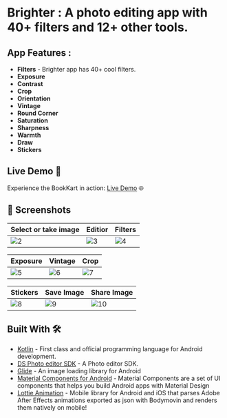 # Brighter : A photo editing app with 40+ filters and 12+ other tools.

## App Features :
- **Filters** - Brighter app has 40+ cool filters.
- **Exposure**
- **Contrast**
- **Crop**
- **Orientation**
- **Vintage**
- **Round Corner**
- **Saturation**
- **Sharpness**
- **Warmth**
- **Draw**
- **Stickers**

## Live Demo 🚀

Experience the BookKart in action: [Live Demo](https://play.google.com/store/apps/details?id=com.tanxe.brighter) 🌐


## 📸 Screenshots

| Select or take image | Editior | Filters |
|--|--|--|
|![2](https://user-images.githubusercontent.com/95186825/224483777-cba0750c-df87-4070-be08-b74054083dfa.jpg)|![3](https://user-images.githubusercontent.com/95186825/224483781-b9c87b9e-555d-4d14-8537-4a6635c73aa7.jpg)|![4](https://user-images.githubusercontent.com/95186825/224483791-e971756d-ca95-40bb-8a02-0631b55fd946.jpg)


| Exposure | Vintage | Crop |
|--|--|--|
|![5](https://user-images.githubusercontent.com/95186825/224483844-a407f8d0-4f89-4753-b01d-1bbc98823bf9.jpg)|![6](https://user-images.githubusercontent.com/95186825/224483846-4579b790-2bd7-4545-89e0-95d8280ba4a0.jpg)|![7](https://user-images.githubusercontent.com/95186825/224483849-fa206ebb-a74a-46f5-a558-751cf04dc317.jpg)


| Stickers | Save Image | Share Image |
|--|--|--|
|![8](https://user-images.githubusercontent.com/95186825/224483959-fc32087f-59e7-48ca-871f-a7ad486dc7c2.jpg)|![9](https://user-images.githubusercontent.com/95186825/224483960-5496edd6-555b-456e-9701-b33a48e80c39.jpg)|![10](https://user-images.githubusercontent.com/95186825/224483964-ae66f00a-b075-4a1c-b82d-0f48cb7c19d6.jpg)


## Built With 🛠

- [Kotlin](https://kotlinlang.org/) - First class and official programming language for Android development.
- [DS Photo editor SDK](https://www.dsphotoeditor.com/) - A Photo editor SDK.
- [Glide](https://github.com/bumptech/glide) - An image loading library for Android
- [Material Components for Android](https://github.com/material-components/material-components-android) - Material Components are a set of UI components that helps you build Android apps with Material Design
- [Lottie Animation](https://github.com/airbnb/lottie-android) - Mobile library for Android and iOS that parses Adobe After Effects animations exported as json with Bodymovin and renders them natively on mobile!
